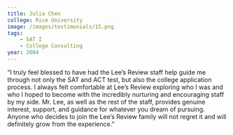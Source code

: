 ```yaml
---
title: Julia Chen
college: Rice University
image: /images/testimonials/15.png
tags:
    - SAT I
    - College Consulting
year: 2004
---
```


“I truly feel blessed to have had the Lee’s Review staff help guide me
through not only the SAT and ACT test, but also the college application
process. I always felt comfortable at Lee’s Review exploring who I was and
who I hoped to become with the incredibly nurturing and encouraging staff
by my side. Mr. Lee, as well as the rest of the staff, provides genuine
interest, support, and guidance for whatever you dream of pursuing. Anyone
who decides to join the Lee’s Review family will not regret it and will
definitely grow from the experience.”
